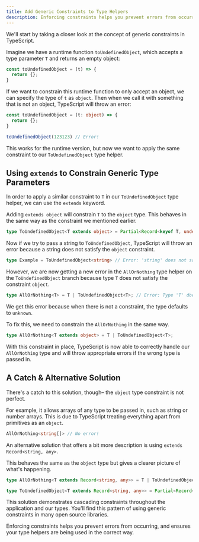 ```yaml
---
title: Add Generic Constraints to Type Helpers
description: Enforcing constraints helps you prevent errors from occurring, and ensures your type helpers are being used in the correct way.
---
```


We'll start by taking a closer look at the concept of generic constraints in TypeScript. 

Imagine we have a runtime function `toUndefinedObject`, which accepts a type parameter `T` and returns an empty object:

```typescript
const toUndefinedObject = (t) => {
  return {};
}
```

If we want to constrain this runtime function to only accept an object, we can specify the type of `t` as `object`. Then when we call it with something that is not an object, TypeScript will throw an error:

```typescript
const toUndefinedObject = (t: object) => {
  return {};
}

toUndefinedObject(123123) // Error!
```

This works for the runtime version, but now we want to apply the same constraint to our `ToUndefinedObject` type helper.

## Using `extends` to Constrain Generic Type Parameters

In order to apply a similar constraint to `T` in our `ToUndefinedObject` type helper, we can use the `extends` keyword. 

Adding `extends object` will constrain `T` to the `object` type. This behaves in the same way as the constraint we mentioned earlier. 

```typescript
type ToUndefinedObject<T extends object> = Partial<Record<keyof T, undefined>>;
```

Now if we try to pass a string to `ToUndefinedObject`, TypeScript will throw an error because a string does not satisfy the `object` constraint.

```typescript
type Example = ToUndefinedObject<string> // Error: 'string' does not satisfy the constraint 'object'.
```

However, we are now getting a new error in the `AllOrNothing` type helper on the `ToUndefinedObject` branch because type `T` does not satisfy the constraint `object`.

```typescript
type AllOrNothing<T> = T | ToUndefinedObject<T>; // Error: Type 'T' does not satisfy the constraint 'object'.
```

We get this error because when there is not a constraint, the type defaults to `unknown`. 

To fix this, we need to constrain the `AllOrNothing` in the same way. 

```typescript
type AllOrNothing<T extends object> = T | ToUndefinedObject<T>;
```

With this constraint in place, TypeScript is now able to correctly handle our `AllOrNothing` type and will throw appropriate errors if the wrong type is passed in. 

## A Catch & Alternative Solution

There's a catch to this solution, though– the `object` type constraint is not perfect.

For example, it allows arrays of any type to be passed in, such as string or number arrays. This is due to TypeScript treating everything apart from primitives as an `object`.

```typescript
AllOrNothing<string[]> // No error!
```

An alternative solution that offers a bit more description is using `extends Record<string, any>`. 

This behaves the same as the `object` type but gives a clearer picture of what's happening. 

```typescript
type AllOrNothing<T extends Record<string, any>> = T | ToUndefinedObject<T>;

type ToUndefinedObject<T extends Record<string, any>> = Partial<Record<keyof T, undefined>>;
```

This solution demonstrates cascading constraints throughout the application and our types. You'll find this pattern of using generic constraints in many open source libraries. 

Enforcing constraints helps you prevent errors from occurring, and ensures your type helpers are being used in the correct way.